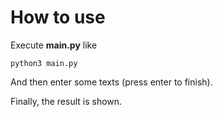 # How to use
Execute **main.py** like
```
python3 main.py
```
And then enter some texts (press enter to finish).

Finally, the result is shown.
